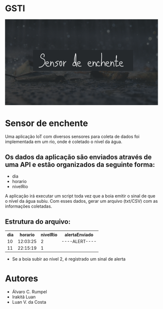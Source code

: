 # GSTI
<img src="/Sensor de chuva.png" alt="sensor de enchente">
<h1>Sensor de enchente</h1>
    Uma aplicação IoT com diversos sensores para coleta de dados foi implementada em um rio, onde é coletado o nível da água.
    <h2>Os dados da aplicação são enviados através de uma API e estão organizados da seguinte forma:</h2>
    <ul>
        <li>dia</li>
        <li>horario</li>
        <li>nivelRio</li>
      </ul>
      A aplicação irá executar um script toda vez que a boia emitir o sinal de que o nível da água subiu.
    Com esses dados, gerar um arquivo (txt/CSV) com as informações coletadas.
      <h2>Estrutura do arquivo:</h2>
      <table style="width:100%">
        <tr>
          <th>dia</th>
          <th>horario</th>
          <th>nivelRio</th>
          <th>alertaEnviado</th>
        </tr>
        <tr>
          <td>10</td>
          <td>12:03:25</td>
          <td>2</td>
          <td>----ALERT----</td>
        </tr>
        <tr>
          <td>11</td>
          <td>22:15:19</td>
          <td>1</td>
          <td></td>
        </tr>
      </table>


* Se a boia subir ao nivel 2, é registrado um sinal de alerta

<h1>Autores</h1>

  - Álvaro C. Rumpel
  - Irakitã Luan
  - Luan V. da Costa



